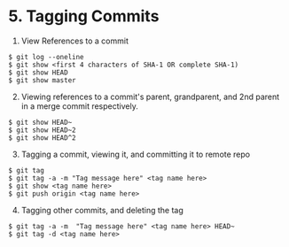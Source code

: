 # 5. Tagging Commits
1. View References to a commit
```
$ git log --oneline
$ git show <first 4 characters of SHA-1 OR complete SHA-1)
$ git show HEAD
$ git show master
```

2. Viewing references to a commit's parent, grandparent, and 2nd parent in a merge commit respectively. 
```
$ git show HEAD~
$ git show HEAD~2
$ git show HEAD^2
```

3. Tagging a commit, viewing it, and committing it to remote repo
```
$ git tag
$ git tag -a -m "Tag message here" <tag name here>
$ git show <tag name here>
$ git push origin <tag name here>
```

4. Tagging other commits, and deleting the tag
```
$ git tag -a -m  "Tag message here" <tag name here> HEAD~
$ git tag -d <tag name here>
```
